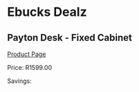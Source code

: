 
# Ebucks Dealz
## Payton Desk - Fixed Cabinet
[Product Page](https://www.ebucks.com/web/shop/productSelected.do?prodId=1158418564&catId=1240119451)

Price: R1599.00

Savings: 


	